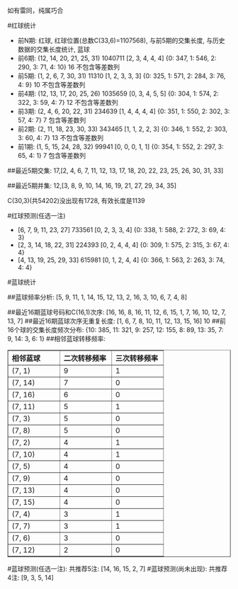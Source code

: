 <!-- 
.. title: 双色球2011138期(2011-11-24)数据分析报告
.. slug: slott-2011138-2011-11-24-report
.. date: 2011-11-25 08:00:00 UTC+08:00
.. tags: Lottery
.. link: 
.. description: 
.. type: text
-->

如有雷同，纯属巧合

<!-- TEASER_END-->

#红球统计

- 前N期: 红球, 红球位置(总数C(33,6)=1107568), 与前5期的交集长度, 与历史数据的交集长度统计, 蓝球
- 前6期: (12, 14, 20, 21, 25, 31) 1040711 [2, 3, 4, 4, 4] {0: 347, 1: 546, 2: 290, 3: 71, 4: 10} 16 不包含等差数列
- 前5期: (1, 2, 6, 7, 30, 31) 11310 [1, 2, 3, 3, 3] {0: 325, 1: 571, 2: 284, 3: 76, 4: 9} 10 不包含等差数列
- 前4期: (12, 13, 17, 20, 25, 26) 1035659 [0, 3, 4, 5, 5] {0: 304, 1: 574, 2: 322, 3: 59, 4: 7} 12 不包含等差数列
- 前3期: (2, 4, 6, 20, 22, 31) 234639 [1, 4, 4, 4, 4] {0: 351, 1: 550, 2: 302, 3: 57, 4: 7} 7 包含等差数列
- 前2期: (2, 11, 18, 23, 30, 33) 343465 [1, 1, 2, 2, 3] {0: 346, 1: 552, 2: 303, 3: 60, 4: 7} 13 不包含等差数列
- 前1期: (1, 5, 15, 24, 28, 32) 99941 [0, 0, 0, 1, 1] {0: 354, 1: 552, 2: 297, 3: 65, 4: 1} 7 包含等差数列

##最近5期交集:
17,[2, 4, 6, 7, 11, 12, 13, 17, 18, 20, 22, 23, 25, 26, 30, 31, 33]

##最近5期并集:
12,[3, 8, 9, 10, 14, 16, 19, 21, 27, 29, 34, 35]

C(30,3)(共54202)没出现有1728, 
有效长度是1139

#红球预测(任选一注)

- [6, 7, 9, 11, 23, 27] 733561 [0, 2, 3, 3, 4] {0: 338, 1: 588, 2: 272, 3: 69, 4: 3}
- [2, 3, 14, 18, 22, 31] 224393 [0, 2, 4, 4, 4] {0: 309, 1: 575, 2: 315, 3: 67, 4: 4}
- [4, 13, 19, 25, 29, 33] 615981 [0, 1, 2, 4, 4] {0: 366, 1: 563, 2: 263, 3: 74, 4: 4}

#蓝球统计

##蓝球频率分析:
[5, 9, 11, 1, 14, 15, 12, 13, 2, 16, 3, 10, 6, 7, 4, 8]

##最近16期蓝球号码和C(16,1)次序:
[16, 16, 8, 16, 11, 12, 6, 15, 1, 7, 16, 10, 12, 7, 13, 7]
##最近16期蓝球次序无重复长度:
[1, 6, 7, 8, 10, 11, 12, 13, 15, 16] 10
##前16个球的交集长度频次分布:
{10: 385, 11: 321, 9: 257, 12: 155, 8: 89, 13: 35, 7: 9, 14: 3, 6: 1}
##相邻蓝球转移频率:
<table border="1" class="table table-striped dataframe">
  <thead>
    <tr style="text-align: left;">
      <th style="min-width: 100px;">相邻蓝球</th>
      <th style="min-width: 100px;">二次转移频率</th>
      <th style="min-width: 100px;">三次转移频率</th>
    </tr>
  </thead>
  <tbody>
    <tr>
      <td>  (7, 1)</td>
      <td> 9</td>
      <td> 1</td>
    </tr>
    <tr>
      <td> (7, 14)</td>
      <td> 7</td>
      <td> 0</td>
    </tr>
    <tr>
      <td> (7, 16)</td>
      <td> 6</td>
      <td> 0</td>
    </tr>
    <tr>
      <td> (7, 11)</td>
      <td> 5</td>
      <td> 1</td>
    </tr>
    <tr>
      <td>  (7, 3)</td>
      <td> 5</td>
      <td> 0</td>
    </tr>
    <tr>
      <td>  (7, 8)</td>
      <td> 5</td>
      <td> 0</td>
    </tr>
    <tr>
      <td>  (7, 2)</td>
      <td> 4</td>
      <td> 1</td>
    </tr>
    <tr>
      <td> (7, 10)</td>
      <td> 4</td>
      <td> 1</td>
    </tr>
    <tr>
      <td>  (7, 5)</td>
      <td> 4</td>
      <td> 0</td>
    </tr>
    <tr>
      <td>  (7, 9)</td>
      <td> 4</td>
      <td> 0</td>
    </tr>
    <tr>
      <td> (7, 13)</td>
      <td> 4</td>
      <td> 0</td>
    </tr>
    <tr>
      <td> (7, 15)</td>
      <td> 4</td>
      <td> 0</td>
    </tr>
    <tr>
      <td>  (7, 4)</td>
      <td> 3</td>
      <td> 1</td>
    </tr>
    <tr>
      <td>  (7, 7)</td>
      <td> 3</td>
      <td> 1</td>
    </tr>
    <tr>
      <td>  (7, 6)</td>
      <td> 3</td>
      <td> 0</td>
    </tr>
    <tr>
      <td> (7, 12)</td>
      <td> 2</td>
      <td> 0</td>
    </tr>
  </tbody>
</table>
#蓝球预测(任选一注):
共推荐5注: [14, 16, 15, 2, 7]
#蓝球预测(尚未出现):
共推荐4注: [9, 3, 5, 14]

